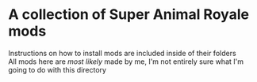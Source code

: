 # A collection of Super Animal Royale mods
Instructions on how to install mods are included inside of their folders<br>
All mods here are *most likely* made by me, I'm not entirely sure what I'm going to do with this directory
